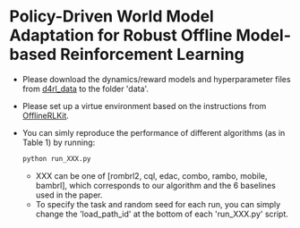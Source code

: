 # Policy-Driven World Model Adaptation for Robust Offline Model-based Reinforcement Learning

- Please download the dynamics/reward models and hyperparameter files from [d4rl_data](https://drive.google.com/drive/folders/1FiJbpAJvul629u4VjgOyugHwcBPJyc7u?usp=sharing) to the folder 'data'.

- Please set up a virtue environment based on the instructions from [OfflineRLKit](https://github.com/yihaosun1124/OfflineRL-Kit).

- You can simly reproduce the performance of different algorithms (as in Table 1) by running:
    ```bash
    python run_XXX.py
    ```
    - XXX can be one of [rombrl2, cql, edac, combo, rambo, mobile, bambrl], which corresponds to our algorithm and the 6 baselines used in the paper.
    - To specify the task and random seed for each run, you can simply change the 'load_path_id' at the bottom of each 'run_XXX.py' script.